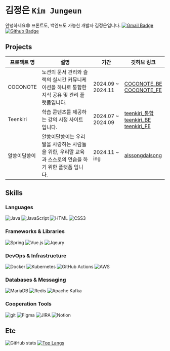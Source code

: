 <!--
**ara-ro/ara-ro** is a ✨ _special_ ✨ repository because its `README.md` (this file) appears on your GitHub profile.

Here are some ideas to get you started:

- 🔭 I’m currently working on ...
- 🌱 I’m currently learning ...
- 👯 I’m looking to collaborate on ...
- 🤔 I’m looking for help with ...
- 💬 Ask me about ...
- 📫 How to reach me: ...
- 😄 Pronouns: ...
- ⚡ Fun fact: ...
-->

# 김정은 ``Kim Jungeun``
안녕하세요😄 프론트도, 백엔드도 가능한 개발자 김정은입니다.
[![Gmail Badge](https://img.shields.io/badge/-kje00521@gmail.com-c14438?style=flat&logo=Gmail&logoColor=white&link=mailto:kje00521@gmail.com)](mailto:kje00521@gmail.com)  [![Github Badge](https://img.shields.io/badge/-araro-grey?style=flat&logo=github&logoColor=white&link=https://github.com/ara-ro)](https://github.com/ara-ro) 
## Projects
|프로젝트 명|설명|기간|깃허브 링크|
|------|---|---|---|
| COCONOTE |노션의 문서 관리와 슬랙의 실시간 커뮤니케이션을 하나로 통합한 지식 공유 및 관리 플랫폼입니다.|2024.09 ~ 2024.11|[COCONOTE_BE](https://github.com/ara-ro/coconote_BE)<br>[COCONOTE_FE](https://github.com/ara-ro/coconote_FE)|
| Teenkiri | 학습 콘텐츠를 제공하는 강의 시청 사이트 입니다. |2024.07 ~ 2024.09|[teenkiri_통합](https://github.com/ara-ro/teenkiri_app)<br>[teenkiri_BE](https://github.com/ara-ro/teenkiri_BE)<br>[teenkiri_FE](https://github.com/ara-ro/teenkiri_FE)|
|알쏭이달쏭이 | 알쏭이달쏭이는 우리말을 사랑하는 사람들을 위한, 우리말 교육과 스스로의 연습을 하기 위한 플랫폼 입니다. |2024.11 ~ ing|[alssongdalsong](https://github.com/ara-ro/alssongdalsong)


## Skills


### Languages
![Java](https://img.shields.io/badge/Java-007396?style=flat&logo=java&logoColor=white)
![JavaScript](https://img.shields.io/badge/JavaScript-F7DF1E?style=flat&logo=javascript&logoColor=black)
![HTML](https://img.shields.io/badge/HTML5-E34F26?style=flat&logo=html5&logoColor=white)
![CSS3](https://img.shields.io/badge/CSS3-1572B6?style=flat&logo=css3&logoColor=white)

### Frameworks & Libraries
![Spring](https://img.shields.io/badge/Spring-6DB33F?style=flat&logo=spring&logoColor=white)
![Vue.js](https://img.shields.io/badge/Vue-4FC08D?style=flat&logo=vue&logoColor=white)
![Jqeury](https://img.shields.io/badge/Jqeury-007396?style=flat&logo=jqeury&logoColor=white)

### DevOps & Infrastructure
![Docker](https://img.shields.io/badge/Docker-2496ED?style=flat&logo=docker&logoColor=white)
![Kubernetes](https://img.shields.io/badge/Kubernetes-326CE5?style=flat&logo=kubernetes&logoColor=white)
![GitHub Actions](https://img.shields.io/badge/GitHub_Actions-2088FF?style=flat&logo=github-actions&logoColor=white)
![AWS](https://img.shields.io/badge/AWS-E34F26?style=flat&logo=amazon-aws&logoColor=white)


### Databases & Messaging
![MariaDB](https://img.shields.io/badge/MariaDB-003545?style=flat&logo=mariadb&logoColor=white)
![Redis](https://img.shields.io/badge/Redis-DC382D?style=flat&logo=redis&logoColor=white)
![Apache Kafka](https://img.shields.io/badge/Apache_Kafka-231F20?style=flat&logo=apache-kafka&logoColor=white)


### Cooperation Tools
![git](https://img.shields.io/badge/git-F05032?style=flat&logo=git&logoColor=white)
![Figma](https://img.shields.io/badge/Figma-000000?style=flat&logo=Figma&logoColor=white)
![JIRA](https://img.shields.io/badge/jira-0052CC?style=flat&logo=jira&logoColor=white)
![Notion](https://img.shields.io/badge/Notion-231F20?style=flat&logo=Notion&logoColor=white)


## Etc
![GitHub stats](https://github-readme-stats.vercel.app/api?username=ara-ro&show_icons=true&theme=rose_pine)
[![Top Langs](https://github-readme-stats.vercel.app/api/top-langs/?username=ara-ro&layout=compact&theme=dark)](https://github.com/anuraghazra/github-readme-stats)

